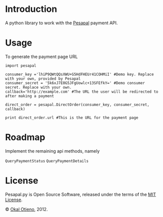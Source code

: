 Introduction
============

A python library to work with the [Pesapal](https://www.pesapal.com) payment API.

Usage
=====

To generate the payment page URL

    import pesapal

    consumer_key ='lhiP9QWtQQsXWU+G5HdFHEUr41COHMiI' #Demo key. Replace with your own, provided by Pesapal
    consumer_secret = '5k6xJ7E0G5JFgUowlc+13SFEfkY=' #Demo consumer secret. Replace with your own.
    callback='http://example.com' #The URL the user will be redirected to after making a payment

    direct_order = pesapal.DirectOrder(consumer_key, consumer_secret, callback)

    print direct_order.url #This is the URL for the payment page

Roadmap
=======

Implement the remaining api methods, namely

`QueryPaymentStatus`
`QueryPaymentDetails`

License
=======

Pesapal.py is Open Source Software, released under the terms of the [MIT License](http://www.opensource.org/licenses/mit-license.php).

&copy; [Okal Otieno](https://twitter.com/okalotieno), 2012.

